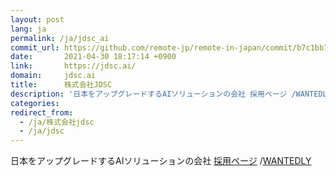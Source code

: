 ```yaml
---
layout: post
lang: ja
permalink: /ja/jdsc_ai
commit_url: https://github.com/remote-jp/remote-in-japan/commit/b7c1bb7e09f68174477f7a2b54d092c10e849ef4
date:       2021-04-30 18:17:14 +0900
link:       https://jdsc.ai/
domain:     jdsc.ai
title:      株式会社JDSC
description: '日本をアップグレードするAIソリューションの会社 採用ページ /WANTEDLY'
categories: 
redirect_from:
  - /ja/株式会社jdsc
  - /ja/jdsc
---
```


<p>日本をアップグレードするAIソリューションの会社 <a href="https://jdsc.ai/recruit/">採用ページ</a> /<a href="https://www.wantedly.com/companies/jdsc/projects">WANTEDLY</a></p>
